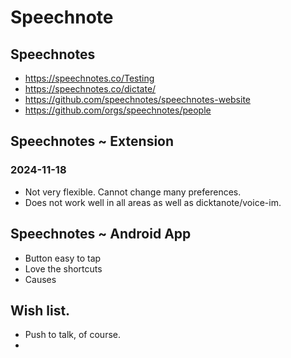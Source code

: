 # Speechnote

## Speechnotes

* https://speechnotes.co/Testing
* https://speechnotes.co/dictate/
* https://github.com/speechnotes/speechnotes-website
* https://github.com/orgs/speechnotes/people

## Speechnotes ~ Extension

### 2024-11-18

* Not very flexible. Cannot change many preferences.
* Does not work well in all areas as well as dicktanote/voice-im.

## Speechnotes ~ Android App

* Button easy to tap
* Love the shortcuts
* Causes 


## Wish list.

* Push to talk, of course.
*